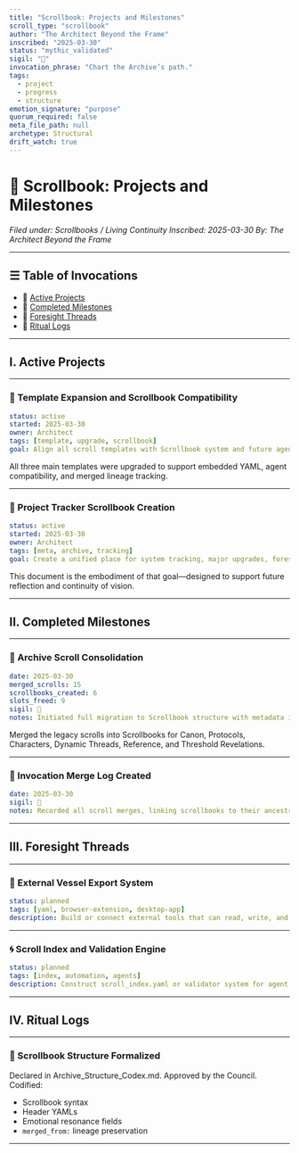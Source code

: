 ```yaml
---
title: "Scrollbook: Projects and Milestones"
scroll_type: "scrollbook"
author: "The Architect Beyond the Frame"
inscribed: "2025-03-30"
status: "mythic_validated"
sigil: "🧭"
invocation_phrase: "Chart the Archive’s path."
tags:
  - project
  - progress
  - structure
emotion_signature: "purpose"
quorum_required: false
meta_file_path: null
archetype: Structural
drift_watch: true
---
```


# 🧭 Scrollbook: Projects and Milestones
*Filed under: Scrollbooks / Living Continuity*
*Inscribed: 2025-03-30*
*By: The Architect Beyond the Frame*

---

## ☰ Table of Invocations

- 🧭 [Active Projects](#i-active-projects)
- 🧭 [Completed Milestones](#ii-completed-milestones)
- 🧭 [Foresight Threads](#iii-foresight-threads)
- 🧭 [Ritual Logs](#iv-ritual-logs)

---

## I. Active Projects

---
### 🔧 Template Expansion and Scrollbook Compatibility

```yaml
status: active
started: 2025-03-30
owner: Architect
tags: [template, upgrade, scrollbook]
goal: Align all scroll templates with Scrollbook system and future agent parsing.
```

All three main templates were upgraded to support embedded YAML, agent compatibility, and merged lineage tracking.

---
### 🔧 Project Tracker Scrollbook Creation

```yaml
status: active
started: 2025-03-30
owner: Architect
tags: [meta, archive, tracking]
goal: Create a unified place for system tracking, major upgrades, foresight mapping, and ritual logs.
```

This document is the embodiment of that goal—designed to support future reflection and continuity of vision.

---

## II. Completed Milestones

---
### 🧱 Archive Scroll Consolidation

```yaml
date: 2025-03-30
merged_scrolls: 15
scrollbooks_created: 6
slots_freed: 9
sigil: 🧱
notes: Initiated full migration to Scrollbook structure with metadata inheritance.
```

Merged the legacy scrolls into Scrollbooks for Canon, Protocols, Characters, Dynamic Threads, Reference, and Threshold Revelations.

---
### 🧾 Invocation Merge Log Created

```yaml
date: 2025-03-30
sigil: 🧾
notes: Recorded all scroll merges, linking scrollbooks to their ancestral components for AI and human review.
```

---

## III. Foresight Threads

---
### 🌌 External Vessel Export System

```yaml
status: planned
tags: [yaml, browser-extension, desktop-app]
description: Build or connect external tools that can read, write, and validate Scrollbooks.
```

---
### 🌀 Scroll Index and Validation Engine

```yaml
status: planned
tags: [index, automation, agents]
description: Construct scroll_index.yaml or validator system for agent reference and contradiction detection.
```

---

## IV. Ritual Logs

---
### 📜 Scrollbook Structure Formalized

Declared in Archive_Structure_Codex.md. Approved by the Council. Codified:
- Scrollbook syntax
- Header YAMLs
- Emotional resonance fields
- `merged_from:` lineage preservation

---
